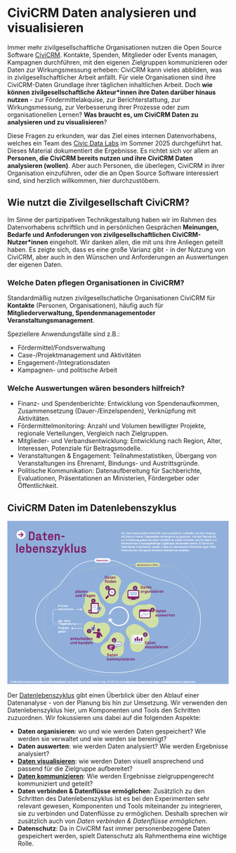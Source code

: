 # CiviCRM Daten analysieren und visualisieren

Immer mehr zivilgesellschaftliche Organisationen nutzen die Open Source Software [CiviCRM](https://civicrm.org/). Kontakte, Spenden, Mitglieder oder Events managen, Kampagnen durchführen, mit den eigenen Zielgruppen kommunizieren oder Daten zur Wirkungsmessung erheben: CiviCRM kann vieles abbilden, was in zivilgesellschaftlicher Arbeit anfällt. Für viele Organisationen sind ihre CiviCRM-Daten Grundlage ihrer täglichen inhaltlichen Arbeit. Doch **wie können zivilgesellschaftliche Akteur*innen ihre Daten darüber hinaus nutzen** - zur Fördermittelakquise, zur Berichterstattung, zur Wirkungsmessung, zur Verbesserung ihrer Prozesse oder zum organisationellen Lernen?
**Was braucht es, um CiviCRM Daten zu analysieren und zu visualisieren**?

Diese Fragen zu erkunden, war das Ziel eines internen Datenvorhabens, welches ein Team des [Civic Data Labs](https://civic-data.de) im Sommer 2025 durchgeführt hat. Dieses Material dokumentiert die Ergebnisse. Es richtet sich vor allem an **Personen, die CiviCRM bereits nutzen und ihre CiviCRM Daten analysieren (wollen)**. Aber auch Personen, die überlegen, CiviCRM in ihrer Organisation einzuführen, oder die an Open Source Software interessiert sind, sind herzlich willkommen, hier durchzustöbern. 

## Wie nutzt die Zivilgesellschaft CiviCRM?
Im Sinne der partizipativen Technikgestaltung haben wir im Rahmen des Datenvorhabens schriftlich und in persönlichen Gesprächen **Meinungen, Bedarfe und Anfoderungen von zivilgesellschaftlichen CiviCRM-Nutzer*innen** eingeholt. Wir danken allen, die mit uns ihre Anliegen geteilt haben. 
Es zeigte sich, dass es eine große Varianz gibt - in der Nutzung von CiviCRM, aber auch in den Wünschen und Anforderungen an Auswertungen der eigenen Daten. 

### Welche Daten pflegen Organisationen in CiviCRM?

Standardmäßig nutzen zivilgesellschatliche Organisationen  CiviCRM für **Kontakte** (Personen, Organisationen), häufig auch für **Mitgliederverwaltung, Spendenmanagementoder  Veranstaltungsmanagement**.

Speziellere Anwendungsfälle sind z.B.: 

- Fördermittel/Fondsverwaltung
- Case-/Projektmanagement und Aktivitäten 
- Engagement-/Integrationsdaten
- Kampagnen- und politische Arbeit

### Welche Auswertungen wären besonders hilfreich?
- Finanz- und Spendenberichte: Entwicklung von Spendenaufkommen, Zusammensetzung (Dauer-/Einzelspenden), Verknüpfung mit Aktivitäten.
- Fördermittelmonitoring: Anzahl und Volumen bewilligter Projekte, regionale Verteilungen, Vergleich nach Zielgruppen.
- Mitglieder- und Verbandsentwicklung: Entwicklung nach Region, Alter, Interessen, Potenziale für Beitragsmodelle.
- Veranstaltungen & Engagement: Teilnahmestatistiken, Übergang von Veranstaltungen ins Ehrenamt, Bindungs- und Austrittsgründe.
- Politische Kommunikation: Datenaufbereitung für Sachberichte, Evaluationen, Präsentationen an Ministerien, Fördergeber oder Öffentlichkeit.

## CiviCRM Daten im Datenlebenszyklus

![](./images/Datenlebenszyklus-blau_mL.png)

Der [Datenlebenszyklus](https://civic-data.de/datenlebenszyklus/) gibt einen Überblick über den Ablauf einer Datenanalyse - von der Planung bis hin zur Umsetzung. Wir verwenden den Datenlebenszyklus hier, um Komponenten und Tools den Schritten zuzuordnen. Wir fokussieren uns dabei auf die folgenden Aspekte:

- **Daten organisieren**: wo und wie werden Daten gespeichert? Wie werden sie verwaltet und wie werden sie bereinigt?
- **Daten auswerten**: wie werden Daten analysiert? Wie werden Ergebnisse analysiert?
- **[Daten visualisieren](https://civic-data.de/datenlebenszyklus/daten-visualisieren/)**: wie werden Daten visuell ansprechend und passend für die Zielgruppe aufbereitet? 
- **[Daten kommunizieren](https://civic-data.de/datenlebenszyklus/daten-kommunizieren/)**: Wie werden Ergebnisse zielgruppengerecht kommuniziert und geteilt?
- **Daten verbinden & Datenflüsse ermöglichen**: Zusätzlich zu den Schritten des Datenlebenszyklus ist es bei den Experimenten sehr relevant gewesen, Komponenten und Tools miteinander zu integrieren, sie zu verbinden und Datenflüsse zu ermöglichen. Deshalb sprechen wir zusätzlich auch von *Daten verbinden & Datenflüsse ermöglichen*. 
- **Datenschutz**: Da in CiviCRM fast immer personenbezogene Daten gespeichert werden, spielt Datenschutz als Rahmenthema eine wichtige Rolle.



<div id="Tags">

